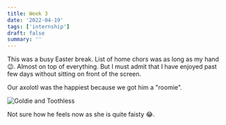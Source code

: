```yaml
---
title: Week 3
date: '2022-04-19'
tags: ['internship']
draft: false
summary: ''
---
```


This was a busy Easter break. List of home chors was as long as my hand 😉. Almost on top of everything. But I must admit that I have enjoyed past few days without sitting on front of the screen. 

Our axolotl was the happiest because we got him a "roomie". 

![Goldie and Toothless](/static/images/GoldieAndToothless.jpeg?raw=true "Goldie and Toothless")

Not sure how he feels now as she is quite faisty 😂.
